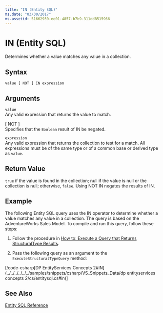 ```yaml
---
title: "IN (Entity SQL)"
ms.date: "03/30/2017"
ms.assetid: 51662950-ee01-4857-b7b9-311dd8515966
---
```

# IN (Entity SQL)
Determines whether a value matches any value in a collection.  
  
## Syntax  
  
```  
value [ NOT ] IN expression  
```  
  
## Arguments  
 `value`  
 Any valid expression that returns the value to match.  
  
 [ NOT ]  
 Specifies that the `Boolean` result of IN be negated.  
  
 `expression`  
 Any valid expression that returns the collection to test for a match. All expressions must be of the same type or of a common base or derived type as `value`.  
  
## Return Value  
 `true` if the value is found in the collection; null if the value is null or the collection is null; otherwise, `false`. Using NOT IN negates the results of IN.  
  
## Example  
 The following Entity SQL query uses the IN operator to determine whether a value matches any value in a collection. The query is based on the AdventureWorks Sales Model. To compile and run this query, follow these steps:  
  
1.  Follow the procedure in [How to: Execute a Query that Returns StructuralType Results](../../../../../../docs/framework/data/adonet/ef/how-to-execute-a-query-that-returns-structuraltype-results.md).  
  
2.  Pass the following query as an argument to the `ExecuteStructuralTypeQuery` method:  
  
 [!code-csharp[DP EntityServices Concepts 2#IN](../../../../../../samples/snippets/csharp/VS_Snippets_Data/dp entityservices concepts 2/cs/entitysql.cs#in)]  
  
## See Also  
 [Entity SQL Reference](../../../../../../docs/framework/data/adonet/ef/language-reference/entity-sql-reference.md)
